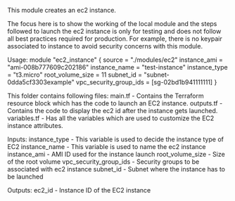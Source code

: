 This module creates an ec2 instance. 

The focus here is to show the working of the local module and the steps followed to launch 
the ec2 instance is only for testing and does not follow all best practices required for production. 
For example, there is no keypair associated to instance to avoid security concerns with this module.

Usage:
module "ec2_instance" {
  source                 = "./modules/ec2"
  instance_ami           = "ami-008b777609c202186"
  instance_name          = "test-instance"
  instance_type          = "t3.micro"
  root_volume_size       = 11
  subnet_id              = "subnet-0dda5cf3303example"
  vpc_security_group_ids = [sg-02bd1b941111111]
}

This folder contains following files:
main.tf      - Contains the Terraform resource block which has the code to launch an EC2 instance. 
outputs.tf   - Contains the code to display the ec2 id after the instance gets launched. 
variables.tf - Has all the variables which are used to customize the EC2 instance attributes. 

Inputs:
instance_type          - This variable is used to decide the instance type of EC2
instance_name          - This variable is used to name the ec2 instance
instance_ami           - AMI ID used for the instance launch
root_volume_size       - Size of the root volume
vpc_security_group_ids - Security groups to be associated with ec2 instance
subnet_id              - Subnet where the instance has to be launched

Outputs:
ec2_id - Instance ID of the EC2 instance
